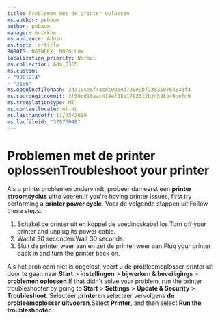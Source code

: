 ```yaml
---
title: Problemen met de printer oplossen
ms.author: pebaum
author: pebaum
manager: mnirkhe
ms.audience: Admin
ms.topic: article
ROBOTS: NOINDEX, NOFOLLOW
localization_priority: Normal
ms.collection: Adm_O365
ms.custom:
- "9001214"
- "3186"
ms.openlocfilehash: 3da19ce8f44cdc08aed708e9bf238350764843f4
ms.sourcegitcommit: 3f50cd10aac418ef38a1782312b24588b49cefd9
ms.translationtype: MT
ms.contentlocale: nl-NL
ms.lasthandoff: 11/05/2019
ms.locfileid: "37976048"
---
```

# <a name="troubleshoot-your-printer"></a><span data-ttu-id="4158b-102">Problemen met de printer oplossen</span><span class="sxs-lookup"><span data-stu-id="4158b-102">Troubleshoot your printer</span></span>

<span data-ttu-id="4158b-103">Als u printerproblemen ondervindt, probeer dan eerst een **printer stroomcyclus uit**te voeren.</span><span class="sxs-lookup"><span data-stu-id="4158b-103">If you're having printer issues, first try performing a **printer power cycle**.</span></span> <span data-ttu-id="4158b-104">Voer de volgende stappen uit:</span><span class="sxs-lookup"><span data-stu-id="4158b-104">Follow these steps:</span></span>

1. <span data-ttu-id="4158b-105">Schakel de printer uit en koppel de voedingskabel los.</span><span class="sxs-lookup"><span data-stu-id="4158b-105">Turn off your printer and unplug its power cable.</span></span>
2. <span data-ttu-id="4158b-106">Wacht 30 seconden.</span><span class="sxs-lookup"><span data-stu-id="4158b-106">Wait 30 seconds.</span></span>
3. <span data-ttu-id="4158b-107">Sluit de printer weer aan en zet de printer weer aan.</span><span class="sxs-lookup"><span data-stu-id="4158b-107">Plug your printer back in and turn the printer back on.</span></span>

<span data-ttu-id="4158b-108">Als het probleem niet is opgelost, voert u de probleemoplosser printer uit door te gaan naar **Start** > **instellingen** > **bijwerken & beveiligings** > **problemen oplossen**.</span><span class="sxs-lookup"><span data-stu-id="4158b-108">If that didn't solve your problem, run the printer troubleshooter by going to **Start** > **Settings** > **Update & Security** > **Troubleshoot**.</span></span> <span data-ttu-id="4158b-109">Selecteer **printer**en selecteer vervolgens **de probleemoplosser uitvoeren**.</span><span class="sxs-lookup"><span data-stu-id="4158b-109">Select **Printer**, and then select **Run the troubleshooter**.</span></span>